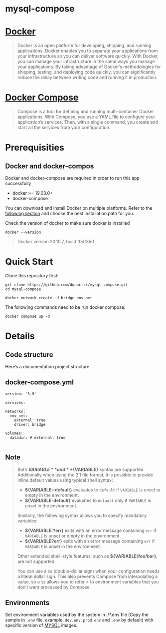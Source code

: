 # mysql-compose


# [Docker](https://docs.docker.com/get-started/overview)
> Docker is an open platform for developing, shipping, and running applications. Docker enables you to separate your applications from your infrastructure so you can deliver software quickly. With Docker, you can manage your infrastructure in the same ways you manage your applications. By taking advantage of Docker’s methodologies for shipping, testing, and deploying code quickly, you can significantly reduce the delay between writing code and running it in production.

# [Docker Compose](https://docs.docker.com/compose/)
> Compose is a tool for defining and running multi-container Docker applications. With Compose, you use a YAML file to configure your application’s services. Then, with a single command, you create and start all the services from your configuration.

# Prerequisities
## Docker and docker-compos
Docker and docker-compose are required in order to run this app successfully
* docker >= 19.03.0+
* docker-compose

You can download and install Docker on multiple platforms. Refer to the [following section](https://docs.docker.com/get-docker/) and choose the best installation path for you.

Check the version of docker to make sure docker is installed

```
docker --version
```
> Docker version 20.10.7, build f0df350

# Quick Start

Clone this repository first:

```
git clone https://github.com/dquoctri/mysql-compose.git
cd mysql-compose

docker network create -d bridge env_net
```
The following commands need to be run docker compose:

```
docker compose up -d
```
# Details
## Code structure

Here’s a documentation project structure

## docker-compose.yml

```
version: '3.9'

services:

networks:
  env_net:
    external: true
    driver: bridge

volumes:
  datadir: # external: true
  
```

## Note
> Both **$VARIABLE** and **${VARIABLE}** syntax are supported. Additionally when using the 2.1 file format, it is possible to provide inline default values using typical shell syntax:
> 
> - **${VARIABLE:-default}** evaluates to `default` if `VARIABLE` is unset or empty in the environment.
> - **${VARIABLE-default}** evaluates to `default` only if `VARIABLE` is unset in the environment.
> 
> Similarly, the following syntax allows you to specify mandatory variables:
> 
> - **${VARIABLE:?err}** exits with an error message containing `err` if `VARIABLE` is unset or empty in the environment.
> - **${VARIABLE?err}** exits with an error message containing `err` if `VARIABLE` is unset in the environment.
> 
> Other extended shell-style features, such as **${VARIABLE/foo/bar}**, are not supported.
> 
> You can use a `$$` (double-dollar sign) when your configuration needs a literal dollar sign. This also prevents Compose from interpolating a value, so a `$$` allows you to refer > to environment variables that you don’t want processed by Compose.

## Environments

Set environment variables used by the system in ./*.env file (Copy the sample in `.env` file, example: `dev.env`, `prod.env` and `.env` by default) with specific version of [MYSQL](https://hub.docker.com/_/mysql) images. 


```


```
